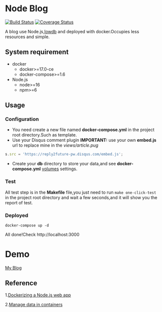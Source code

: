 # Node Blog

[![Build Status](https://travis-ci.org/feimeizhan/node-blog.svg?branch=master)](https://travis-ci.org/feimeizhan/node-blog)
[![Coverage Status](https://coveralls.io/repos/github/feimeizhan/node-blog/badge.svg?branch=master)](https://coveralls.io/github/feimeizhan/node-blog?branch=master)

A blog use Node.js,[lowdb](https://github.com/typicode/lowdb) and deployed with docker.Occupies less resources and simple.

## System requirement
- docker 
  - docker>=17.0-ce
  - docker-compose>=1.6
- Node.js
  - node>=16
  - npm>=6

## Usage

### Configuration
- You need create a new file named **docker-compose.yml** in the project root directory.Such as template.
- Use your Disqus comment plugin
**IMPORTANT:** use your own **embed.js** url to replace mine in the *views/article.pug*
```javascript
s.src = 'https://reply2future-pw.disqus.com/embed.js';
```
- Create your **db** directory to store your data,and see **docker-compose.yml** [volumes](https://docs.docker.com/engine/reference/builder/#volume) settings.
### Test 
All test step is in the **Makefile** file,you just need to run `make one-click-test` in the project root directory and wait a few seconds,and it will show you the report of test.

### Deployed
```docker
docker-compose up -d
```
All done!Check http://localhost:3000
# Demo
[My Blog](http://blog.reply2future.pw)

## Reference
1.[Dockerizing a Node.js web app](https://nodejs.org/en/docs/guides/nodejs-docker-webapp/)

2.[Manage data in containers](https://docs.docker.com/engine/tutorials/dockervolumes/)

